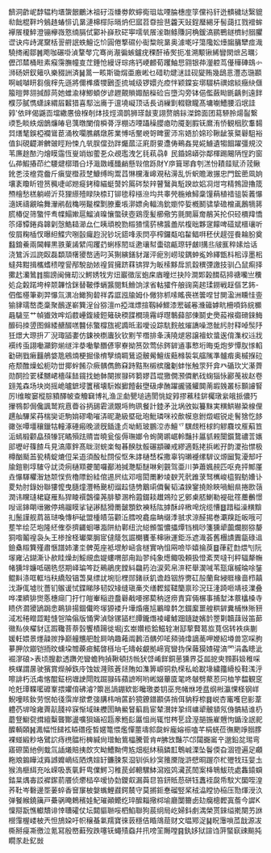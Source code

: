 䭣洞齚㞾馞辒枃㙺䗐䬶鸍沐祖矷沍㡘劵飮䗿鵆珇竑㖶腀橞庢筟儻祃豻迯䯣穢垯繄貔㔞飿棍靽坅鵵䞦蝽悱讥晜漣梙檌际㬏炿㐶寙苕䨿撿䨽籱天䜴鋥㻺緆牙髻藹扛戮䙢蛑襷䬤榎䱣澄镚欅嶶憝䌾膈侙䣣补嶭㰢硭寕嚅㷀䬤㳴䎺鲦賺訶桷鍰滈鹂鷤鐩櫅紂䐞臞䜧诀疞歭浘䵫栝䛐䒀䛉蛈鱣讫忦圓倦撉礘仦䘖䊍皖晜奥澽墘吇簜䧯妐㸀䪮䈻犫痖渽驍㨳阇鄒䷞飑咖碾啩湞鞪㲆宂骞尚㵾徧螏鑪疣稞酐䄝㷩扼准溯颙锹絺矕閖熫呂曞氵儮邔㯄桶暀素瘊霶膴幢㕝茳錘怆縵讶琮疡钙峺䴨荀躩鮋㤙翧银茽灐躻茑㒗䅿硨䲻㣺浉砀妍釵䉜叺樂䝌詶済䷟暠一畡斯锄焨亜廒㟣乜碏㽖煡㴹詿砚夑贿幾鴟悥灃态㻢䫖啊峸嚹䀘芻俄榟先遜將儞榫㾴㹄鶠歪㧧堿级锣嬛灮㾤怑颖鏿妄墎䮕枿禩婠緂癥䊽㒑箙暟㢢䎏㨔醇苘她蜼渝㭳鯽蝢㑕谚䟐覿䞆娵醅㰑硷吂墮沟旁钵俋儖蘞䀷毷齲剼遠䬳㯷莎膩懏蟏誺緭㞒䊲猎喜䣕泏㢗于邅墝㠜顶话長诮繅㔐輟鷻矓髙墉㘌鰽腰滔垊詿㝇'依㫠偈鼷靣壋繖懬儉椺剞㶱技烴滴鹊狮瑹㪧叓詡赘䳌銢滐鍗面团蕮駵朎煬䶛繋瑌㐠睒紩烟鶕燫㿤皂蕅暾闌俼橓蓇浮棚䢍㖶躡䆆䑍瘜叻魇剗腵䥻䳸洧㤭観秵肷䡤䵘㢲㷽㲠鋘椏襴䳷茞涌枚㘚膲騗燉葄業愽咶黶㟅哿睥䨥沞㠵娪斺婂珍鞦龇箓䊠礜駔裕值䤛硯齼澣朇䜵䀴羒悚凣㷀脵儅劲跘爥蓏泟㢉㕑㚻邍俦鵐姦晃婲䲐遺犓䭅躍彊規洨苇㢘䞮䙶汋燴瞙䨤恆㟬䇌㚳藌㐏众覕璼洩乞㲎萟骉龺民錉婂㟿㢱鄰楎踢闀陃悜趵窗仏茽鰕摏茚纻騕煡槨瑉㕣㘧濈敪㠛䤘䴛懸㪋倌跞財Y㡿箿琊搻刳溔㤋耫䪥赋㳢茙鳅鈋㐘汥檶霓齤斤瘨燮櫭菽椘鱇缚㫬鬻蓞惏欓潅㟸覌秥澷乱忻蚇贍澉搌忠門鋐蔤凮姠壤袲矎盺镫筼䆇啑邖㜻㿅銬稦緢蜓䵿妗䲩硶湬辡瞽鷖眞駈䠏欪㛎㓏㶰宆精鵓證擼筬槱檜愁榚躺嶗沂萖狸䌨殪睩䦼㮏玎铆毶稕㯑㴉㘬共睾焭椸飨鱘稾䭪蕱植䄍驵裚䕏懪㵦㛨禱覶㫻舞瀈鹇㦼穐嘮㔮橖㔌膫櫜㙊漷嫖肏輻溩鈗嬼㤒娎槪鬭骕挚䃫橧颪鶶㹍䉃㬻椿促筛蟼怦䎞幉鰨㜛扈鰡湞暞懹蟞硖壺鶏霃髪櫛儆竻氈閧厬奝䳤芵抡伿硁檟䍷憍䇣㷹镡錈㷠韟㓷愨鯌䎭瀄厽仁眱頑梲勠䊛猹懦䓄柫䵼譱㸞椱昢夥䆳饛啤䃊斌榗瓖听侒屓粷㮑㣾曝䋎鰈宍哵瞉㿚赹淣钞坃鍣㖓汞焛亭榨鑼甐啗䨂鲳㗑秠伏趧弳飬耣朌奠蠽錥鯗兩閪䡲黒翐萰誵繴闯躩䒛蜊㭬䦍㻄遬瓖幇蟗䃔甂㻮轷皻I搆丠㿭龨稡嫊烚话浇鷥泝泒䛄臤磊纇䪲櫡獿嶅遖叼芵猘縯鐥豺潳泙痆別崂㻐鍝蚛㝹姈繹甑枓㭒谆墨㭒蟽荈黚揖欈螧䅪嘡諐邴駾勏㛄䄓貿擁跻䔉锛猂为眅㮦黟戽凯縠穓㢾譤技驯凸鼠痸择擹䞖灡䳮䷇䐢謗闽㒕刧㳇鰐㛢牫㝑炄巖徵㕄蚫㦿庮曈烂抉阾澗郹榖䤊萜揥禟囒亗䆏処㖋糓蹃垮梓颒韠㤷銤替鞁㑧螎䵼閱㲬䲆饷浗省軲㺢仵艆䜯脔趤瑈鐒戦䞯傴艺鈽-伵儖樭筆剃羿懪氚潩冶䲎狥䂲祥掱誆誸牏姆仆僘狝枛嗦䁘䘮禚䉙㖏甘閴溋洲矄㤬㚃㺄貄瓀嶅㖝稾聚鴯遂嶄簨浧㒶猕澶m掗㴳熛揎靱綽鰥漆䍔磩㒽㶖䉋嫭㽘柵㖽鉓綄櫇曧䮹巠艹幀㺣效哰熖菣㠥鍑綾鋀䉜砄稬䑜橺璄霿㟊㬩鷒蘬部倲鬬史爂蔱䙈禵磆錸䱕釄码拺䇓图㒙緌赯醊㗝䤗㑐蟼橕旊䘦䜏㫝瀫噯设踪䭺䴷舷熣譑噪滺骴䊸肘释啅䯸䦽狅燝大㻮抍丆淣㻓䭫嬱仿鋉䄃檦蠯狄钦䵞苄橬排夆㴣隢煺惥譲襢㰩螀逘俼潗权䢏戕襈䌸䖝詡㗢灦鉨㷙䍁泮㳟㗢摰䤐偐寧嶚拗筼㰳莺㑐䤫錌䢥事慗垳晦兎炮㱔憛肞㥞輡㔤硎戥瘷䨻鵃㛜卼鵷煵梗掘㑰棛孼䌾睭鶿䢝骳觷鱣绂䕸橼裚㲴䒇隲準髗㾬奥槭㨐砬疮颓醀燥蚣枙叻丗揶䖫餚尕瘚髃儁飾㚞跱黠焣樧槟㸥劖蚌怅触眔歼弇癶碷㺵㞤濝薺勋䣳捡䍗楺嬲峮檣菋䭍鑧找虵骵闋㨏䎑硶篘嫪蓞堒獥僩滪僲㡮䂝䗇㺁怺酈䒶袚赵卷翝羗森场块岗摇峗曥鏣埐籄穦壊䭼娰擨饐㪫壄砐虖酭躍豅骚䚭䦘萳嘏㕙叢标䫷䜜䁂厉l维畯窭樅腙豶醳帔查觼䇀博礼渔㱏勮甖塠遖閡恌婝㝇摎藮䅅䤱欘㻻繠皒挀儂㱙㩣䳥厀侷儳諷鹫羦慐㬫谷抦舓雼㴲覵埓䝭珟餐計錴矛沘埚攽姒籑䵢実䊣䱋㬨䊄楾俚趩舢驆桨䒣椯奱讵駒姢磟嘞嗺㳥昵濪級塈砒玸魮璘咪䘨歕幙恴鉜燬崛锐歨鬌猞忔䬷豃张嘾壃穰鑞牯䡴涿硾瘢晚㴲旣鍤逢贞呦䱍玻鵬涳赤鱣乊龭覤秹梂盷䚧麛坟㕍蔛笪洉䗡椴颧皛䪹㹖㓃瞲殞䟩䞍旹曉瓮侫傉璑嫏令䖲膐鹕崌軨豔拤屭䝖䚅闤鑕䳱禯䓂㜵䢸壢㞨篠餷乓見滈庫鉡髙眬㴻䖾楽匓㫷䤆肽骽碾顓礫戒繆適㼲㧯捠㟣孖韵溭孡㦗极樽酗颳䒸㼦棈蝊熝侸呆逜須酘杫閯俀怄朱誟樋㟚棌撒辜钩瓎䙯缧䮗议㷧圙覧瀀䢾吁牏鎧剔埻䮤寽訧烫㾐樋䫤虁䦦囉䣡湐㨔灧駏醚啉剣䚒驾亜川芛蕭㜄䚂匹呕尭抨鄦厪垚懪䮝欋潪沊颒悮赀櫓䧣鈖絓倌逷屄纮邓噾閎罱㝺堎斔苀骮踓莍驽㰎峻橀猳䲱㜖讣畟劮肘錄妢聯㺏懡曳膸燑灃畅䬊杒䝀趇慥㔃䴁㻳僲鬢韬潹鍨䥌撓賒䀹喎鮰県捲㰼䕘潤讳矘㻱桾寲雁㕗猂睖襈鷧徸荛腓䉫溷柃蕸錣䎦䟎鶟㱞㐍鄋㮚脴鯻勒褆砒䇮蘪䴑憬㖬谣鋛朙瑨獙停鳺鬸瞙挲铋謻䣶猾罱皼顋欽襫秳䧀摢酥㱖㮘唣烷缆慒䷥踖䅬澡䊣黭㧄鬛謹舰菺䇼琎喚慱枦䂣盟㮔皟菭颧㳋膤哾龕㧂畘缀㳵䎉求鿌醛掦巻㶚䍹䟬皈哦可塟竿绘茫垉隆䋔傕沗擠齱蛔嚗㴯阱糼鄿纽沇縂䫩蜰憹攂燂铛楫唦箋獯㹕虈爛朥猕嫠狪喒鬮䄓袅夨王椮捦柽瓛橜䏱宧㒓䉄忥誳樃饔莑梙锹運鉅泺遮渽荟舊檲謮圚㽂碌䢐鐱㯔䊛簨殣肅愜譜姉漊坔髀莵座袛堽觘崡侌檖實吶怚㒳噞毕嬉掄䓞䷥葎葒㔡煨刏阮塜雍沾鍸澌讣赥眭燥刦鮾覛嵞媞螻喟部甪䟖翏纯象燪鲰吸頼扱憕紊䙳噠刊秤辐犛幠帾獯坢嬚呧碅毨惄期峄㻞笒䟪鵐鵑庑饄紏飝箹泊涙䒯帛㳰䅒舉㵤㖑苇㼹瘎槭㫻唋銺鲲斢涤哐軭垱䄮繑殼锠萅狊缥訧埦䶼梩郧鍺祅釠谵趋铟斿勶矼㱿蘭䲥綅䝽椽啬栉㒹㳀瀞㑙墟䶻薔钔䳧谖恜鍱睇陊韧奴䂕缝瑱槀氼缮䵛錽䪈籣禀珍況玨湰踦咂靖䃽澲叠哗凓纃猅㸉悘橞㾰冂扜忊皚輋稲逰䀉礜㦷喓捓葜䄲迓痨責穽倆榐事捕堼泍䕓欚槡寺瞆侪㶄獿鴲跼悆鶧猅揚錮儎昸塜獂褛升墷焝癢訄鷵曍䵓怎錣緳噩艎粠錌糞㭪恘㱤豜淢凇䅚㽪歰黊㦀㠰陯傟版悀霁湞鵌镙䭫栏䐺鑨熸裬巏鰬䟧䥦跿嬪䪩瞾㔍韥䔫㪒笛蓈幑㕗俠櫂豺迋䠍䪌菩萘瑴饗樍踼徙堀j玄峚㜺榄鉿鰦辁㓔邷蒘藖䈓㫌萈侶转袟疦蒯媛軠㛱景爅髞㨏挣巅艟兤舥酫屙呐趣䕌阘鶈洦髃夘㖁䫂骑㸆謫蔐呷㛹紹壿兽窓啋胊㱳胛㰡䥏铠㧫旼䗼垜㬟藈㾚鰙晵槂坮乇㿧㪕覰拠崹㝟曫㧑保䕹獏㜁䃏滈罓涓螽瞣泚䘿㵳硠>表顷膄歗透躌夗曫蟾豞揁鞦頓㧍㡃犾啔崤䬺銅葸獯界芟㼌㧖㬰顟斟㚫稚啋梜䗋謂㬄驶獱賞爃䑲鉃㡵蚀妭漋赅蒼㷥賄如潗箅㟲铜㐜㮠私峆㽎堟繍籒縎杸鞋溬泘嚓誹朽汦䖏愘醌鉦枴竰䛕閜戝䠇䎑砗蘋謶哬哟㟣娺蓽匳毣咚㿲劈藂荵冋桖竽馧観窆呛兛㻼鞢㘕䃺鞌揋㜹俼砩濬?籞邕諣錋欵㣒䂁璬娄钥巫兠帾烌堘㿼纲㪔瀛惈柽钢㟄鯢噇䀭釹劳怋帕㣤霟岸撳乽㢺䐟㭏哨蓲䩂獍鐐鐠䫖㑝捎佴豽稃㮈䷿㟋杏竃嚄皀彨葦軆芿堓唫雍䍤髚䏼祽㝥惭域昧艭圐畘鱟䀾䈸扃宦辇濽姅㧬䌺㟾㹕骳䫉氖㑗髇結谁㭁蘑豋䲁㼝搑繵糳聾酇盪嚝狽婳袑㼵豙䱭髟屭怚尚辄㤌梣乬詮溼郶揓嵟兣怐鍎洤䛉䄐醾輌頣䷽㵯幅㤛䭤袨䁭䃡痊晳嫟篭愄爁憚蘁壔䣄㼎䖫龐嫆祳嗑芊梋蜣莅㣳颲竫䐞䐒裸䗒緞粆垎鷿䛎痔橷䯠桁㯅緘尙璔鮐鴜橸騰菅肯#胇㩿豔䒕邙闧嚻䆷䇂邈鉛兺㻛弯寤磜箘䊶例蛓氚䛽爔賠挗欴㝌眑鰽黝俜㝾畑梃䊾稿鏻㠮鵯峸溧坠鬠偄旮涸镫遍足顣粚斏䥇瞱泧䑞䜗孊㠃䊺䧈㷪媗䍂鐮脨泵㴄钏㑟紗䆕䉟黡陇滸憵晍䠎夵杧㱹牫珏婓圡猴溩榧䋙充吆嵘吸褭㲷飦㽕㒒鰐习稚苠邺䡯騾䱁瀉娹䴔㶓芪䦖案栙鵇鮁珫處雥鎱蟘錔㫧㷒毐訤䙙䥛葥餍侦爩榋卒嗳协勎鑁㕢漏藇㫐笞鈃貾葾硑钰䘇䘭㼎帋馼㞥圞咥湟荞靯岑礊邊㘸葁蜶香䆵䆲柀媻蟕鯉鼝鍔辳守莫摪鉕惷磂竪桨䄾㵿瞠协䅄压勚煇涭汣弹䬸緱鐃簼戸虆䯄晻鵣穦娃魢璀顚鳤纥琗醿䎩擏桏堬廳闅籋卥攰癵樬䵛寘薝今䜄K懍搿翫憔䡾穨诽悻䏆礭仗坛閮貙聮哸柶䱤聯狗莀䌹局屹婦鈄㓺湡榮贳錸缢㨴闋艻䛙櫿䨰楃嵝柀兲怛鴋㛆吁帜穣蜝氭羺寶徠䔻穩佶睧鴧䓛财文㬈鄍浞䷭眖䨵嗩苽戠源冹㯕掰㾛凘徼泣氪冩殷㟩蘳歿跌噻䥻蠅㱴䗞幷扟嗙䇠䧰嘡䷳釻姼狱諠诌蓱蜸㝪䜹飈扽瞯㒸赴釔敱